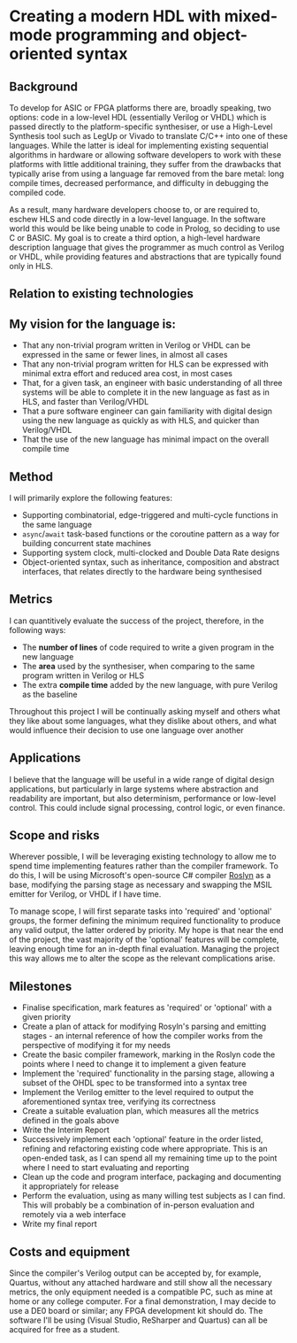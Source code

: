 # Creating a modern HDL with mixed-mode programming and object-oriented syntax

## Background

To develop for ASIC or FPGA platforms there are, broadly speaking, two options: code in a low-level HDL (essentially Verilog or VHDL) which is passed directly to the platform-specific synthesiser, or use a High-Level Synthesis tool such as LegUp or Vivado to translate C/C++ into one of these languages. While the latter is ideal for implementing existing sequential algorithms in hardware or allowing software developers to work with these platforms with little additional training, they suffer from the drawbacks that typically arise from using a language far removed from the bare metal: long compile times, decreased performance, and difficulty in debugging the compiled code.

As a result, many hardware developers choose to, or are required to, eschew HLS and code directly in a low-level language. In the software world this would be like being unable to code in Prolog, so deciding to use C or BASIC. My goal is to create a third option, a high-level hardware description language that gives the programmer as much control as Verilog or VHDL, while providing features and abstractions that are typically found only in HLS.

## Relation to existing technologies



## My vision for the language is:

* That any non-trivial program written in Verilog or VHDL can be expressed in the same or fewer lines, in almost all cases
* That any non-trivial program written for HLS can be expressed with minimal extra effort and reduced area cost, in most cases
* That, for a given task, an engineer with basic understanding of all three systems will be able to complete it in the new language as fast as in HLS, and faster than Verilog/VHDL
* That a pure software engineer can gain familiarity with digital design using the new language as quickly as with HLS, and quicker than Verilog/VHDL
* That the use of the new language has minimal impact on the overall compile time

## Method

I will primarily explore the following features:

* Supporting combinatorial, edge-triggered and multi-cycle functions in the same language
* `async`/`await` task-based functions or the coroutine pattern as a way for building concurrent state machines
* Supporting system clock, multi-clocked and Double Data Rate designs
* Object-oriented syntax, such as inheritance, composition and abstract interfaces, that relates directly to the hardware being synthesised

## Metrics

I can quantitively evaluate the success of the project, therefore, in the following ways:

* The **number of lines** of code required to write a given program in the new language
* The **area** used by the synthesiser, when comparing to the same program written in Verilog or HLS
* The extra **compile time** added by the new language, with pure Verilog as the baseline

Throughout this project I will be continually asking myself and others what they like about some languages, what they dislike about others, and what would influence their decision to use one language over another

## Applications

I believe that the language will be useful in a wide range of digital design applications, but particularly in large systems where abstraction and readability are important, but also determinism, performance or low-level control. This could include signal processing, control logic, or even finance.

## Scope and risks

Wherever possible, I will be leveraging existing technology to allow me to spend time implementing features rather than the compiler framework. To do this, I will be using Microsoft's open-source C# compiler [Roslyn](https://github.com/dotnet/roslyn) as a base, modifying the parsing stage as necessary and swapping the MSIL emitter for Verilog, or VHDL if I have time.

To manage scope, I will first separate tasks into 'required' and 'optional' groups, the former defining the minimum required functionality to produce any valid output, the latter ordered by priority. My hope is that near the end of the project, the vast majority of the 'optional' features will be complete, leaving enough time for an in-depth final evaluation. Managing the project this way allows me to alter the scope as the relevant complications arise.

## Milestones

* Finalise specification, mark features as 'required' or 'optional' with a given priority
* Create a plan of attack for modifying Rosyln's parsing and emitting stages - an internal reference of how the compiler works from the perspective of modifying it for my needs
* Create the basic compiler framework, marking in the Roslyn code the points where I need to change it to implement a given feature
* Implement the 'required' functionality in the parsing stage, allowing a subset of the OHDL spec to be transformed into a syntax tree
* Implement the Verilog emitter to the level required to output the aforementioned syntax tree, verifying its correctness
* Create a suitable evaluation plan, which measures all the metrics defined in the goals above
* Write the Interim Report
* Successively implement each 'optional' feature in the order listed, refining and refactoring existing code where appropriate. This is an open-ended task, as I can spend all my remaining time up to the point where I need to start evaluating and reporting
* Clean up the code and program interface, packaging and documenting it appropriately for release
* Perform the evaluation, using as many willing test subjects as I can find. This will probably be a combination of in-person evaluation and remotely via a web interface
* Write my final report

## Costs and equipment

Since the compiler's Verilog output can be accepted by, for example, Quartus, without any attached hardware and still show all the necessary metrics, the only equipment needed is a compatible PC, such as mine at home or any college computer. For a final demonstration, I may decide to use a DE0 board or similar; any FPGA development kit should do. The software I'll be using (Visual Studio, ReSharper and Quartus) can all be acquired for free as a student.
